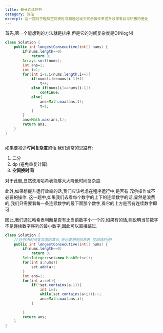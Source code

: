 ```yaml
---
title: 最长连续序列
category: 算法
excerpt: 这一题对于理解空间换时间和通过减少冗余操作来提升效率有非常积极的用处
---
```


首先,第一个能想到的方法就是排序.但是它的时间复杂度是O(NlogN)

```java
class Solution {
    public int longestConsecutive(int[] nums) {
        if(nums.length==0)
            return 0;
        Arrays.sort(nums);
        int ans=1;
        int t=1;
        for(int i=1;i<nums.length;i++){
            if(nums[i]==nums[i-1]+1)
                t++;
            else if(nums[i]==nums[i-1])
                continue;
            else{
                ans=Math.max(ans,t);
                t=1;
            }   
        }
        ans=Math.max(ans,t);
        return ans;
    }
}



```

如果要减少**时间复杂度**的话,我们通常的思路有:

1. 二分
2. dp (避免重复计算)
3. **空间换时间**

对于此题,显然使用哈希表能够大大降低时间复杂度.

此外,如果想提升运行效率的话,我们应该考虑在程序运行中,是否有 冗余操作或不必要的操作. 这一题中,如果我们去看每个数字的上下的连续数字的话,显然是浪费的,我们只需要看每一条连续数字的最下面那个数字,看它的上方是否有连续数字即可.

因此,我们通过哈希表判断是否有比当前数字小一个的,如果有的话,则说明当前数字不是连续数字序列的最小数字,因此可以直接跳过.

```java
class Solution {
    //对于ON时间复杂度的算法,务必要想到哈希表 空间换时间!
    public int longestConsecutive(int[] nums) {
        if(nums.length==0)
            return 0;
        Set<Integer>set=new HashSet<>();
        for(int a:nums){
            set.add(a);
        }
        int ans=1;
        for(int a:set){
            if(!set.contains(a-1)){  
                int i=1;
                while(set.contains(a+i))i++;
                ans=Math.max(ans,i);
            }
            
        }
        return ans;
    }
}




```

